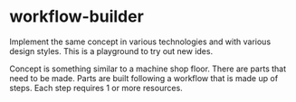 # workflow-builder

Implement the same concept in various technologies and with various design styles. This is a playground to try out new ides.

Concept is something similar to a machine shop floor. There are parts that need to be made. Parts are built following a workflow that is made up of steps. Each step requires 1 or more resources.
